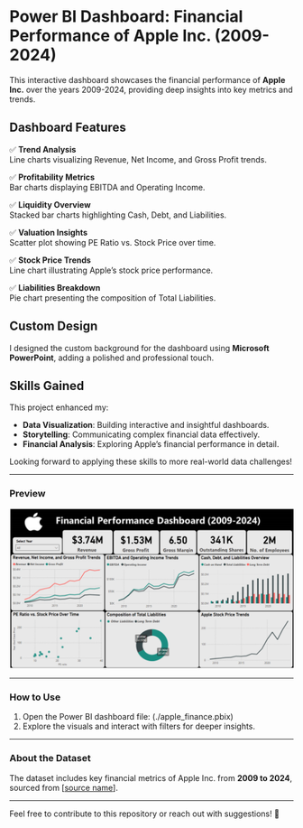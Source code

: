 # Power BI Dashboard: Financial Performance of Apple Inc. (2009-2024)

This interactive dashboard showcases the financial performance of **Apple Inc.** over the years 2009-2024, providing deep insights into key metrics and trends.

## Dashboard Features

✅ **Trend Analysis**  
Line charts visualizing Revenue, Net Income, and Gross Profit trends.

✅ **Profitability Metrics**  
Bar charts displaying EBITDA and Operating Income.

✅ **Liquidity Overview**  
Stacked bar charts highlighting Cash, Debt, and Liabilities.

✅ **Valuation Insights**  
Scatter plot showing PE Ratio vs. Stock Price over time.

✅ **Stock Price Trends**  
Line chart illustrating Apple’s stock price performance.

✅ **Liabilities Breakdown**  
Pie chart presenting the composition of Total Liabilities.

## Custom Design
I designed the custom background for the dashboard using **Microsoft PowerPoint**, adding a polished and professional touch.

## Skills Gained
This project enhanced my:
- **Data Visualization**: Building interactive and insightful dashboards.
- **Storytelling**: Communicating complex financial data effectively.
- **Financial Analysis**: Exploring Apple’s financial performance in detail.

Looking forward to applying these skills to more real-world data challenges!

---

### Preview
![Dashboard](./screenshots/first_page.png)

---

### How to Use
1. Open the Power BI dashboard file: (./apple_finance.pbix)
2. Explore the visuals and interact with filters for deeper insights.

---

### About the Dataset
The dataset includes key financial metrics of Apple Inc. from **2009 to 2024**, sourced from [[source name](https://www.kaggle.com/datasets/jamiedcollins/hjsjdjdjdjd?resource=download)].

---

Feel free to contribute to this repository or reach out with suggestions! 🎉




